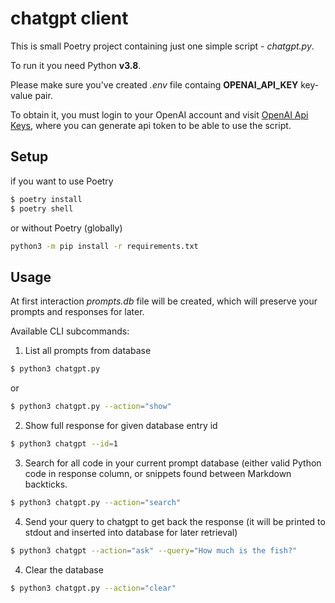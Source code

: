 # chatgpt client

This is small Poetry project containing just one simple script - *chatgpt.py*.

To run it you need Python **v3.8**.

Please make sure you've created *.env* file containg **OPENAI_API_KEY** key-value pair.

To obtain it, you must login to your OpenAI account and visit [OpenAI Api Keys](https://platform.openai.com/account/api-keys), where you can generate api token to be able to use the script.

## Setup

if you want to use Poetry

```bash
$ poetry install
$ poetry shell
```

or without Poetry (globally)

```bash
python3 -m pip install -r requirements.txt
```

## Usage

At first interaction *prompts.db* file will be created, which will preserve your prompts and responses for later.

Available CLI subcommands:

1) List all prompts from database

```bash
$ python3 chatgpt.py
```

or

```bash
$ python3 chatgpt.py --action="show"
```

2) Show full response for given database entry id

```bash
$ python3 chatgpt --id=1
```

3) Search for all code in your current prompt database (either valid Python code in response column, or snippets found between Markdown backticks.

```bash
$ python3 chatgpt.py --action="search"
```

4) Send your query to chatgpt to get back the response (it will be printed to stdout and inserted into database for later retrieval)

```bash
$ python3 chatgpt --action="ask" --query="How much is the fish?"
```

4) Clear the database

```bash
$ python3 chatgpt.py --action="clear"
```
